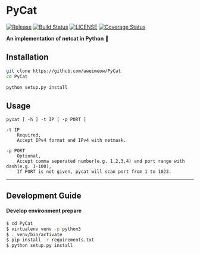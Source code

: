 # PyCat

[![Release](https://img.shields.io/github/release/aweimeow/PyCat.svg)](https://github.com/aweimeow/PyCat)
[![Build Status](https://api.travis-ci.org/aweimeow/PyCat.svg?branch=master)](https://travis-ci.org/aweimeow/PyCat)
[![LICENSE](https://img.shields.io/github/license/aweimeow/PyCat.svg)](https://github.com/aweimeow/PyCat/blob/master/LICENSE)
[![Coverage Status](https://coveralls.io/repos/github/aweimeow/PyCat/badge.svg?branch=master)](https://coveralls.io/github/aweimeow/PyCat?branch=master)

**An implementation of netcat in Python** 🎉 

## Installation

```bash
git clone https://github.com/aweimeow/PyCat
cd PyCat

python setup.py install
```

## Usage

```
pycat [ -h ] -t IP [ -p PORT ]

-t IP
    Required, 
    Accept IPv4 format and IPv4 with netmask.

-p PORT
    Optional, 
    Accept comma seperated number(e.g. 1,2,3,4) and port range with dash(e.g. 1-100), 
    If PORT is not given, pycat will scan port from 1 to 1023.
```

---

## Development Guide

#### Develop environment prepare

```bash
$ cd PyCat
$ virtualenv venv -p python3
$ . venv/bin/activate
$ pip install -r requirements.txt
$ python setup.py install
```

